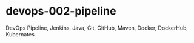 # devops-002-pipeline
DevOps Pipeline, Jenkins, Java, Git, GitHub, Maven, Docker, DockerHub, Kubernates
